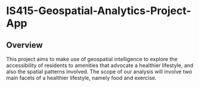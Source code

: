 # IS415-Geospatial-Analytics-Project-App

## Overview

This project aims to make use of geospatial intelligence to explore the accessibility of residents to amenities that advocate a healthier lifestyle, and also the spatial patterns involved. The scope of our analysis will involve two main facets of a healthier lifestyle, namely food and exercise.

